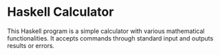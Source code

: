 # Haskell Calculator

This Haskell program is a simple calculator with various mathematical functionalities. It accepts commands through standard input and outputs results or errors.
